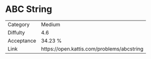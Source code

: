 # ABC String

<table>
    <tr>
        <td>Category</td>
        <td>Medium</td>
    </tr>
    <tr>
        <td>Diffulty</td>
        <td>4.6</td>
    </tr>
    <tr>
        <td>Acceptance</td>
        <td>34.23 %</td>
    </tr>
    <tr>
        <td>Link</td>
        <td>https://open.kattis.com/problems/abcstring</td>
    </tr>
</table>